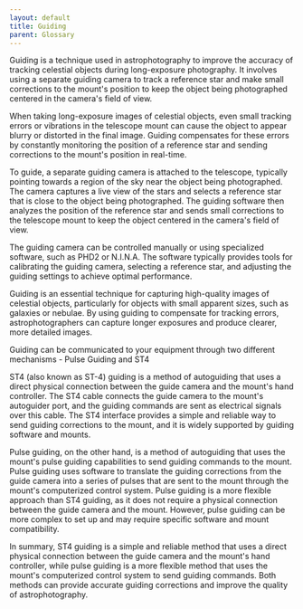 ```yaml
---
layout: default
title: Guiding
parent: Glossary
---
```

Guiding is a technique used in astrophotography to improve the accuracy of tracking celestial objects during long-exposure photography. It involves using a separate guiding camera to track a reference star and make small corrections to the mount's position to keep the object being photographed centered in the camera's field of view.

When taking long-exposure images of celestial objects, even small tracking errors or vibrations in the telescope mount can cause the object to appear blurry or distorted in the final image. Guiding compensates for these errors by constantly monitoring the position of a reference star and sending corrections to the mount's position in real-time.

To guide, a separate guiding camera is attached to the telescope, typically pointing towards a region of the sky near the object being photographed. The camera captures a live view of the stars and selects a reference star that is close to the object being photographed. The guiding software then analyzes the position of the reference star and sends small corrections to the telescope mount to keep the object centered in the camera's field of view.

The guiding camera can be controlled manually or using specialized software, such as PHD2 or N.I.N.A. The software typically provides tools for calibrating the guiding camera, selecting a reference star, and adjusting the guiding settings to achieve optimal performance.

Guiding is an essential technique for capturing high-quality images of celestial objects, particularly for objects with small apparent sizes, such as galaxies or nebulae. By using guiding to compensate for tracking errors, astrophotographers can capture longer exposures and produce clearer, more detailed images.

Guiding can be communicated to your equipment through two different mechanisms - Pulse Guiding and ST4

ST4 (also known as ST-4) guiding is a method of autoguiding that uses a direct physical connection between the guide camera and the mount's hand controller. The ST4 cable connects the guide camera to the mount's autoguider port, and the guiding commands are sent as electrical signals over this cable. The ST4 interface provides a simple and reliable way to send guiding corrections to the mount, and it is widely supported by guiding software and mounts.

Pulse guiding, on the other hand, is a method of autoguiding that uses the mount's pulse guiding capabilities to send guiding commands to the mount. Pulse guiding uses software to translate the guiding corrections from the guide camera into a series of pulses that are sent to the mount through the mount's computerized control system. Pulse guiding is a more flexible approach than ST4 guiding, as it does not require a physical connection between the guide camera and the mount. However, pulse guiding can be more complex to set up and may require specific software and mount compatibility.

In summary, ST4 guiding is a simple and reliable method that uses a direct physical connection between the guide camera and the mount's hand controller, while pulse guiding is a more flexible method that uses the mount's computerized control system to send guiding commands. Both methods can provide accurate guiding corrections and improve the quality of astrophotography.